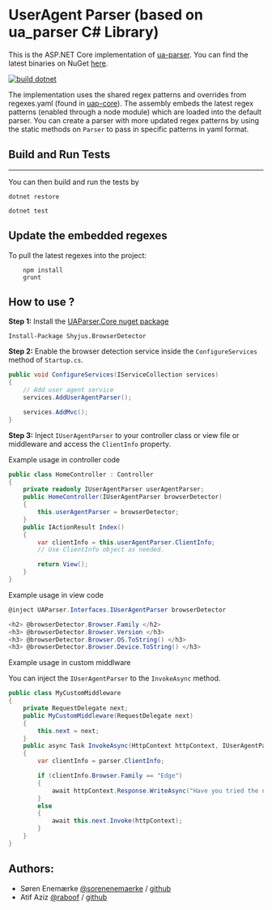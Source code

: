 UserAgent Parser (based on ua_parser C# Library)
======================

This is the ASP.NET Core implementation of [ua-parser](https://github.com/tobie/ua-parser). You can find the latest binaries on NuGet [here](https://www.nuget.org/packages/UAParser/).

[![build dotnet](https://github.com/w8tcha/uap-csharp/actions/workflows/build.yml/badge.svg)](https://github.com/w8tcha/uap-csharp/actions/workflows/build.yml)

The implementation uses the shared regex patterns and overrides from regexes.yaml (found in [uap-core](https://github.com/ua-parser/uap-core)). The assembly embeds the latest regex patterns (enabled through a node module) which are loaded into the default parser. You can create a parser with more updated regex patterns by using the static methods on `Parser` to pass in specific patterns in yaml format.

## Build and Run Tests
------
You can then build and run the tests by

````
dotnet restore

dotnet test
````

Update the embedded regexes
------
To pull the latest regexes into the project:

````
    npm install
	grunt
````

## How to use ?

**Step 1:**
Install the [UAParser.Core nuget package](https://www.nuget.org/packages/UAParser.Core/)


````
Install-Package Shyjus.BrowserDetector
````

**Step 2:** Enable the browser detection service inside the `ConfigureServices` method of `Startup.cs`.

```c#
public void ConfigureServices(IServiceCollection services)
{
    // Add user agent service
    services.AddUserAgentParser();

    services.AddMvc();
}
```

**Step 3:** Inject `IUserAgentParser` to your controller class or view file or middleware and access the `ClientInfo` property.

Example usage in controller code

```c#
public class HomeController : Controller
{
    private readonly IUserAgentParser userAgentParser;
    public HomeController(IUserAgentParser browserDetector)
    {
        this.userAgentParser = browserDetector;
    }
    public IActionResult Index()
    {
        var clientInfo = this.userAgentParser.ClientInfo;
        // Use ClientInfo object as needed.

        return View();
    }
}
```

Example usage in view code

```c#
@inject UAParser.Interfaces.IUserAgentParser browserDetector

<h2> @browserDetector.Browser.Family </h2>
<h3> @browserDetector.Browser.Version </h3>
<h3> @browserDetector.Browser.OS.ToString() </h3>
<h3> @browserDetector.Browser.Device.ToString() </h3>

```

Example usage in custom middlware

You can inject the `IUserAgentParser` to the `InvokeAsync` method.

```c#
public class MyCustomMiddleware
{
    private RequestDelegate next;
    public MyCustomMiddleware(RequestDelegate next)
    {
        this.next = next;
    }
    public async Task InvokeAsync(HttpContext httpContext, IUserAgentParser parser)
    {
        var clientInfo = parser.ClientInfo;

        if (clientInfo.Browser.Family == "Edge")
        {
            await httpContext.Response.WriteAsync("Have you tried the new chromuim based edge ?");
        }
        else
        {
            await this.next.Invoke(httpContext);
        }
    }
}
```

Authors:
-------

  * Søren Enemærke [@sorenenemaerke](https://twitter.com/sorenenemaerke) / [github](https://github.com/enemaerke)
  * Atif Aziz [@raboof](https://twitter.com/raboof) / [github](https://github.com/atifaziz)
